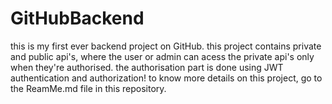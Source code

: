 # GitHubBackend
this is my first ever backend project on GitHub. this project contains private and public api's, where the user or admin can acess the private api's only when they're authorised. the authorisation part is done using JWT authentication and authorization! to know more details on this project, go to the ReamMe.md file in this repository.
